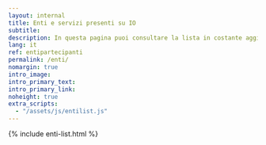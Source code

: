 ```yaml
---
layout: internal
title: Enti e servizi presenti su IO
subtitle:
description: In questa pagina puoi consultare la lista in costante aggiornamento di tutti gli Enti nazionali e locali che sono saliti a bordo di IO, con il dettaglio dei rispettivi servizi già a disposizione dei cittadini.
lang: it
ref: entipartecipanti
permalink: /enti/
nomargin: true
intro_image:
intro_primary_text:
intro_primary_link:
noheight: true
extra_scripts:
  - "/assets/js/entilist.js"
---
```


{% include enti-list.html %}
